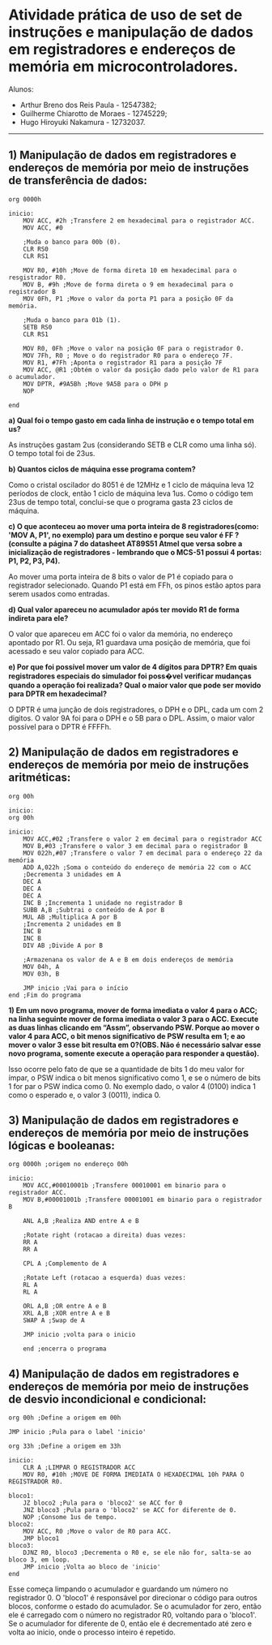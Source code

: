 # Atividade prática de uso de set de instruções e manipulação de dados em registradores e endereços de memória em microcontroladores.

Alunos:
* Arthur Breno dos Reis Paula - 12547382;
* Guilherme Chiarotto de Moraes - 12745229;
* Hugo Hiroyuki Nakamura - 12732037.

---

## 1) Manipulação de dados em registradores e endereços de memória por meio de instruções de transferência de dados:

```
org 0000h

inicio:
	MOV ACC, #2h ;Transfere 2 em hexadecimal para o registrador ACC.
	MOV ACC, #0	

	;Muda o banco para 00b (0).
	CLR RS0 
	CLR RS1

	MOV R0, #10h ;Move de forma direta 10 em hexadecimal para o resgistrador R0.
	MOV B, #9h ;Move de forma direta o 9 em hexadecimal para o registrador B	
	MOV 0Fh, P1 ;Move o valor da porta P1 para a posição 0F da memória.
	
	;Muda o banco para 01b (1).
	SETB RS0
	CLR RS1
	
	MOV R0, 0Fh ;Move o valor na posição 0F para o registrador 0.
	MOV 7Fh, R0 ; Move o do registrador R0 para o endereço 7F.
	MOV R1, #7Fh ;Aponta o registrador R1 para a posição 7F
	MOV ACC, @R1 ;Obtém o valor da posição dado pelo valor de R1 para o acumulador.
	MOV DPTR, #9A5Bh ;Move 9A5B para o DPH p
	NOP

end
```

**a) Qual foi o tempo gasto em cada linha de instrução e o tempo total em us?**

As instruções gastam 2us (considerando SETB e CLR como uma linha só). O tempo total foi de 23us.

**b) Quantos ciclos de máquina esse programa contem?**

Como o cristal oscilador do 8051 é de 12MHz e 1 ciclo de máquina leva 12 períodos de clock, então 1 ciclo de máquina leva 1us. Como o código tem 23us de tempo total, conclui-se que o programa gasta 23 ciclos de máquina.

**c) O que aconteceu ao mover uma porta inteira de 8 registradores(como: 'MOV A, P1', no exemplo) para um destino e porque seu valor é FF ? (consulte a página 7 do datasheet AT89S51 Atmel que versa sobre a inicialização de registradores - lembrando que o MCS-51 possui 4 portas: P1, P2, P3, P4).**

Ao mover uma porta inteira de 8 bits o valor de P1 é copiado para o registrador selecionado. Quando P1 está em FFh, os pinos estão aptos para serem usados como entradas.

**d) Qual valor apareceu no acumulador após ter movido R1 de forma indireta para ele?**

O valor que apareceu em ACC foi o valor da memória, no endereço apontado por R1. Ou seja, R1 guardava uma posição de memória, que foi acessado e seu valor copiado para ACC.

**e) Por que foi possível mover um valor de 4 dígitos para DPTR? Em quais registradores especiais do simulador foi poss�vel verificar mudanças quando a operação foi realizada? Qual o maior valor que pode ser movido para DPTR em hexadecimal?**

O DPTR é uma junção de dois registradores, o DPH e o DPL, cada um com 2 digitos. O valor 9A foi para o DPH e o 5B para o DPL. Assim, o maior valor possível para o DPTR é FFFFh. 

## 2) Manipulação de dados em registradores e endereços de memória por meio de instruções aritméticas: 

```
org 00h

inicio:
org 00h

inicio:
	MOV ACC,#02 ;Transfere o valor 2 em decimal para o registrador ACC
	MOV B,#03 ;Transfere o valor 3 em decimal para o registrador B
	MOV 022h,#07 ;Transfere o valor 7 em decimal para o endereço 22 da memória
	ADD A,022h ;Soma o conteúdo do endereço de memória 22 com o ACC
	;Decrementa 3 unidades em A
	DEC A
	DEC A
	DEC A
	INC B ;Incrementa 1 unidade no registrador B
	SUBB A,B ;Subtrai o conteúdo de A por B
	MUL AB ;Multiplica A por B
	;Incrementa 2 unidades em B
	INC B
	INC B
	DIV AB ;Divide A por B
	
	;Armazenana os valor de A e B em dois endereços de memória
	MOV 04h, A
	MOV 03h, B
	
	JMP inicio ;Vai para o início
end ;Fim do programa
```
**1) Em um novo programa, mover de forma imediata o valor 4 para o ACC; na linha seguinte mover de forma imediata o valor 3 para o ACC. Execute as duas linhas clicando em “Assm”, observando PSW. Porque ao mover o valor 4 para ACC, o bit menos significativo de PSW resulta em 1; e ao mover o valor 3 esse bit resulta em 0?(OBS. Não é necessário salvar esse novo programa, somente execute a operação para responder a questão).**

Isso ocorre pelo fato de que se a quantidade de bits 1 do meu valor for ímpar, o PSW indica o bit menos significativo como 1, e se o número de bits 1 for par o PSW indica como 0. No exemplo dado, o valor 4 (0100) indica 1 como o esperado e, o valor 3 (0011), indica 0.

## 3) Manipulação de dados em registradores e endereços de memória por meio de instruções lógicas e booleanas:

```
org 0000h ;origem no endereço 00h

inicio:
	MOV ACC,#00010001b ;Transfere 00010001 em binario para o registrador ACC.
	MOV B,#00001001b ;Transfere 00001001 em binario para o registrador B

	ANL A,B ;Realiza AND entre A e B

  	;Rotate right (rotacao a direita) duas vezes:
	RR A 
	RR A

	CPL A ;Complemento de A

  	;Rotate Left (rotacao a esquerda) duas vezes:
	RL A 
	RL A

	ORL A,B ;OR entre A e B
	XRL A,B ;XOR entre A e B
	SWAP A ;Swap de A

	JMP inicio ;volta para o inicio
	
	end ;encerra o programa
```

## 4) Manipulação de dados em registradores e endereços de memória por meio de instruções de desvio incondicional e condicional:

```
org 00h ;Define a origem em 00h

JMP inicio ;Pula para o label 'inicio'

org 33h ;Define a origem em 33h

inicio:
	CLR A ;LIMPAR O REGISTRADOR ACC
	MOV R0, #10h ;MOVE DE FORMA IMEDIATA O HEXADECIMAL 10h PARA O REGISTRADOR R0.
	
bloco1:
	JZ bloco2 ;Pula para o 'bloco2' se ACC for 0
	JNZ bloco3 ;Pula para o 'bloco2' se ACC for diferente de 0.
	NOP ;Consome 1us de tempo.
bloco2:
	MOV ACC, R0 ;Move o valor de R0 para ACC.
	JMP bloco1
bloco3:
	DJNZ R0, bloco3 ;Decrementa o R0 e, se ele não for, salta-se ao bloco 3, em loop.
	JMP inicio ;Volta ao bloco de 'inicio'
end
```

Esse começa limpando o acumulador e guardando um número no registrador 0. O 'bloco1' é responsável por direcionar o código para outros blocos, conforme o estado do acumulador. Se o acumulador for zero, então ele é carregado com o número no registrador R0, voltando para o 'bloco1'. Se o acumulador for diferente de 0, então ele é decrementado até zero e volta ao inicio, onde o processo inteiro é repetido.
